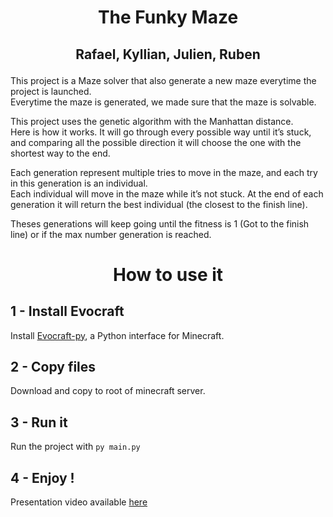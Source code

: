 # <p align="center"> **The Funky Maze** </p>
## <p align="center"> Rafael, Kyllian, Julien, Ruben </p>
This project is a Maze solver that also generate a new maze everytime the project is launched.  
Everytime the maze is generated, we made sure that the maze is solvable.  
  
  
This project uses the genetic algorithm with the Manhattan distance.  
Here is how it works. It will go through every possible way until it’s stuck, and comparing all the possible direction it will choose the one with the shortest way to the end.
  
   
Each generation represent multiple tries to move in the maze, and each try in this generation is an individual.  
Each individual will move in the maze while it’s not stuck. At the end of each generation it will return the best individual (the closest to the finish line).  
  
  
  
Theses generations will keep going until the fitness is 1 (Got to the finish line) or if the max number generation is reached.

  
# <p align="center"> **How to use it** </p>
## 1 - Install Evocraft
Install [Evocraft-py](https://github.com/real-itu/Evocraft-py#evocraft-py), a Python interface for Minecraft.
## 2 - Copy files
Download and copy to root of minecraft server.
## 3 - Run it
Run the project with `py main.py`
## 4 - Enjoy !

Presentation video available [here](https://www.youtube.com/watch?v=Om1x9R1SdxA)
